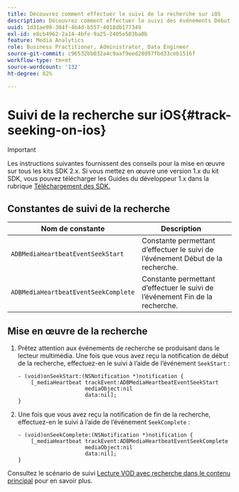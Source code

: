 ```yaml
---
title: Découvrez comment effectuer le suivi de la recherche sur iOS
description: Découvrez comment effectuer le suivi des événements Début de la recherche et Fin de la recherche à l’aide du SDK Media sur iOS.
uuid: 1d31ae99-384f-4b4d-b557-4018db177349
exl-id: e8cb4962-2a14-4bfe-9a25-2405e503ba0b
feature: Media Analytics
role: Business Practitioner, Administrator, Data Engineer
source-git-commit: c96532bb032a4c9aaf9eed28d97fbd33ceb1516f
workflow-type: tm+mt
source-wordcount: '132'
ht-degree: 82%

---
```


# Suivi de la recherche sur iOS{#track-seeking-on-ios}

>[!IMPORTANT]
>
>Les instructions suivantes fournissent des conseils pour la mise en œuvre sur tous les kits SDK 2.x. Si vous mettez en œuvre une version 1.x du kit SDK, vous pouvez télécharger les Guides du développeur 1.x dans la rubrique [Téléchargement des SDK.](/help/sdk-implement/download-sdks.md)

## Constantes de suivi de la recherche

| Nom de constante | Description     |
|---|---|
| `ADBMediaHeartbeatEventSeekStart` | Constante permettant d’effectuer le suivi de l’événement Début de la recherche. |
| `ADBMediaHeartbeatEventSeekComplete` | Constante permettant d’effectuer le suivi de l’événement Fin de la recherche. |

## Mise en œuvre de la recherche

1. Prêtez attention aux événements de recherche se produisant dans le lecteur multimédia. Une fois que vous avez reçu la notification de début de la recherche, effectuez-en le suivi à l’aide de l’événement `SeekStart` :

   ```
   - (void)onSeekStart:(NSNotification *)notification { 
       [_mediaHeartbeat trackEvent:ADBMediaHeartbeatEventSeekStart  
                        mediaObject:nil  
                        data:nil]; 
   }
   ```

1. Une fois que vous avez reçu la notification de fin de la recherche, effectuez-en le suivi à l’aide de l’événement `SeekComplete` :

   ```
   - (void)onSeekComplete:(NSNotification *)notification { 
       [_mediaHeartbeat trackEvent:ADBMediaHeartbeatEventSeekComplete  
                        mediaObject:nil  
                        data:nil]; 
   }
   ```

Consultez le scénario de suivi [Lecture VOD avec recherche dans le contenu principal](/help/sdk-implement/tracking-scenarios/vod-seeking.md) pour en savoir plus.
